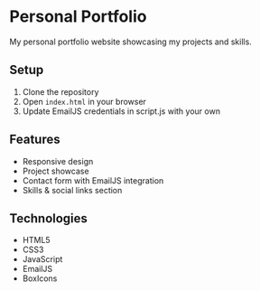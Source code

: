 # Personal Portfolio

My personal portfolio website showcasing my projects and skills.

## Setup
1. Clone the repository
2. Open `index.html` in your browser
3. Update EmailJS credentials in script.js with your own

## Features
- Responsive design
- Project showcase
- Contact form with EmailJS integration
- Skills & social links section

## Technologies
- HTML5
- CSS3
- JavaScript
- EmailJS
- BoxIcons